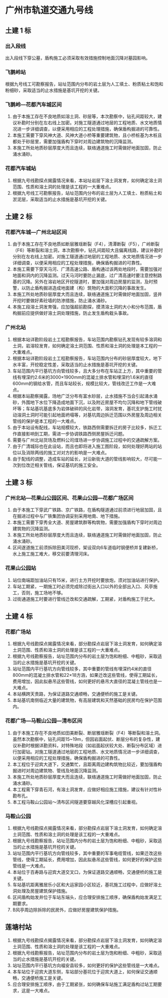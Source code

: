 广州市轨道交通九号线
==========

## 土建 1 标

### 出入段线

出入段线下穿公墓，盾构施工必须采取有效措施控制地面沉降对墓园影响。

### 飞鹅岭站

根据九号线工可勘察报告，站址范围内分布的岩土层为人工填土、粉质粘土和饱和粉细砂，采取适当的止水措施是基坑开挖的关键。

### 飞鹅岭—花都汽车城区间

1. 由于本施工存在不良地质如溶土洞、砂层等，本次勘察中，钻孔间距较大，建议补勘时分别在左右线上加密。对施工隧道通过地层的工程地质、水文地质情况进一步详细调查，以便采用相应的工程处理措施，确保盾构掘进的可靠性。
2. 本施工需要下穿风神大道、风神大道小桥等重要建筑物，且小桥桩基为木桩且都处于砂层里，需要加强盾构下穿时对周边建筑物的沉降监测。
3. 本施工所处地质砂层厚度大而且连续，联络通道施工时需做好地面加固，防止涌水涌砂。

### 花都汽车城站

1.	根据九号线勘探点揭露情况来看，本站址岩层下溶土洞发育，如何确定溶土洞范围、性质和溶土洞的处理是该工程的一大重难点。
2.	根据九号线工可勘察报告，站址范围内分布的岩土层为人工填土、粉质粘土和淤泥层，采取适当的止水措施是基坑开挖的关键。


## 土建 2 标

### 花都汽车城—广州北站区间

1. 由于本施工存在不良地质如断层雅瑶断裂（F4），清潭断裂（F5），广岭断裂（F6）等断裂和溶土洞，本次勘察中，钻孔间距较大且偏离线路，建议补勘时分别在左右线上加密。对施工隧道通过地层的工程地质、水文地质情况进一步详细调查，以便采用相应的工程处理措施，确保盾构掘进的可靠性。
2. 本施工需要下穿天马河、广清高速公路、盾构通过该两处地段时，需要加强对地面和洞内的沉降监测。过天马河时要防止漏底，过广清高速时要注意控制路基的沉降。另外在溶岩地区开挖隧道时，要加强对周边房屋的监测，及时预警，以防止盾构掘进造成地面建（构）筑物的大面积沉降的事故发生。
3. 本施工所处地质砂层厚度大而且连续，联络通道施工时需做好地面加固，竖井开挖时要做好素砼墙的防渗措施，防止涌水涌砂。
4. 本施工段溶土洞发育强，应加强超前勘探，摸清溶土洞的大小和分布范围，盾构掘前应提供做好溶土洞处理措施，防止发生盾构栽头事故。
 
### 广州北站

1. 根据本站详勘阶段岩土工程勘察报告，车站范围内勘察钻孔发现有较多溶洞和土洞，岩溶较发育，如何确定溶土洞范围、性质和溶土洞的处理是本工程的一大重难点。
2. 根据本站详勘阶段岩土工程勘察报告，车站范围内分布的砂层厚度较大，地下水丰富，开挖稳定性差，采取适当的止水措施是基坑开挖的关键。
3. 车站范围内平行基坑方向管线较多，且大多分布在车站正上方，其中重要的管线有埋深约2.6米的3000×1900mm的混凝土排水管和埋深约1.6米的直径600mm的钢给水管，而且车站较长，规模比较大，管线改迁工作是一大难点。
4. 根据本站勘察揭露，场地广泛分布有富水砂层，止水措施不当会引起涌水涌砂，外围地下水位下降造成地面下沉，以及附近房屋不均匀沉降和地下管线破坏等；车站基坑基底多为岩体破碎的风化岩带，溶洞发育，基坑支护施工时扰动溶洞土洞时可能引起地面坍塌等，对基坑周边拆迁范围以外房屋及周边相关管线的保护是本工程的一大难点。
5. 由于本站设有配线，车站规模较大，铁路西侧需要拆迁的房子比较多，拆迁工作直接影响到工期，需进一步协调铁路西侧房屋拆迁问题。
6. 需要与广州北站货场及燃料公司煤场进一步协调施工过程中的交通疏解方案。
7. 由于广清城际也在此设站，而且也即将进入施工图阶段，如何处理好两站的站位以及消除两线的施工对对方的影响是一大难点。
8. 由于配线的调整，造成车站的延长，对沿新街大道的管线影响较大，尽可能一次到位改迁相关管线，保证基坑的施工安全。


## 土建 3 标

### 广州北站—花果山公园区间、花果山公园—花都广场区间

1. 由于本施工下穿武广铁路、京广铁路，在盾构隧道通过前须进行地层加固，且在掘进过程中与广铁集团协调妥别采用地南、地下措施。
2. 本施工需要下穿秀全大道、房屋建筑群等构筑物，需要加强盾构下穿时对周边建筑物的沉降监测。
3. 本施工所处地质砂层厚度大而且连续，联络通道施工时需做好地面加固，防止涌水涌砂。
4. 区间遂道施工前须拆除田美河现桥，架设双向6车道临时钢便桥并复建新桥，水上施工施工难大，移交前要清理河床。

### 花果山公园站

1. 站位南端距加油站只有15米，进行土方开挖时要放炮，须对加油站进行保护。
2. 车站工期紧，一期施工时必须完成除过街出入口以外的全部出入口、风亭施工，否则，施工场地不够。
3. 过街通道施工时要进行管线迁改和交通疏解，工期紧，对盾构施工于扰大。


## 土建 4 标

### 花都广场站

1. 根据九号线勘探点揭露情况来看，部分勘探点岩层下溶土洞发育，如何确定溶土洞范围、性质和溶土洞的处理是该工程的一大重难点。
2. 根据九号线勘察报告，站址范围内分布的岩土层为饱和粉细、中粗砂，采取适当的止水措施是基坑开挖的关键。
3. 站址范围内平行基坑方向管线较多，其中重要的管线有埋深约4米的直径800mm的混凝土排水管和22×18方涵，如果迁改这些管线，使得工期延长，费用增加，因此拟悬吊这些管线，如何更好的悬吊大直径的混凝土管线也是一大难点。
4. 本站横跨天贵路，为保证道路交通顺畅，交通便桥的施工是关键。
5. 本站基坑南侧临近大量的建筑物，有高层建筑和天然基础的民房均在保护范围内。

### 花都广场—马鞍山公园—清布区间

1. 由于本施工存在不良地质如田美断裂、断层雅瑶断裂（F4）等断裂和溶土洞。虽然本次勘察中，钻孔间距15~19m，但因岩面起伏、断层分布的复杂性，建议补勘时根据详勘资料，对特殊地段（如岩面起伏较大处、断裂分布区域）进行加密钻。对施工隧道通过地层的工程地质、水文地质情况进一步详细调查，以便采用相应的工程处理措施，确保盾构掘进的可靠性。
2. 本工程位于迎宾大道下，交通繁忙，且距离周边建构筑物比较近，要加强盾构掘进时对周边建筑物、管线及地面沉降监测。
3. 本施工所处地质砂层厚度大而且连续，联络通道施工时需做好地面加固，防止涌水涌砂。
4. 本工程需下穿青石河，有溶土洞发育，应做好相应施工措施，建议有针对性补勘布孔。
5. 本工程马鞍山公园站～清布区间隧道要穿越风化深槽应引起重视。

### 马鞍山公园

1. 根据九号线勘探点揭露情况来看，部分勘探点岩层下溶土洞发育，如何确定溶土洞范围、性质和溶土洞的处理是该工程的一大重难点。
2. 根据九号线勘察报告，站址范围内分布的岩土层为饱和粉细、中粗砂，采取适当的止水措施是基坑开挖的关键。
3. 站址范围内平行基坑方向管线较多，其中重要的军事电缆管线，如果迁改这些管线，使得工期延长，费用增加，因此拟悬吊这些管线，如何更好的保护这些管线是一大难点。
4. 本站位于百寿路与迎宾大道交叉口，为保证道路交通顺畅，交通便桥的施工是关键。
5. 车站基坑距离雅居乐小区和大运家园小区较近，基坑施工过程中，应做好溶土洞处理及房屋建筑保护措施。
6. 区间盾构始发井位于车站东端头，应合理安排施工顺序，确保盾构始发满足工期要求。
7. B风亭周边除拆除的民房外，应做好房屋建筑保护措施。


## 莲塘村站

1. 根据九号线勘探点揭露情况来看，部分勘探点岩层下溶土洞发育，如何确定溶土洞范围、性质和溶土洞的处理是该工程的一大重难点。
2. 根据九号线勘察报告，站址范围内分布的岩土层为饱和粉细、中粗砂，采取适当的止水措施是基坑开挖的关键。
3. 站址范围内平行基坑方向福安县较多，如何更好的保护这些管线是一大难点。
4. 本车站位于迎宾大道东侧，车站部分基坑位于迎宾大道上，如何保证交通顺畅，交通便桥施工是关键。
5. 应合理安排施工顺序，由于工期紧张，如何确保车站施工满足盾构过站工期要求，这是一大难点。
